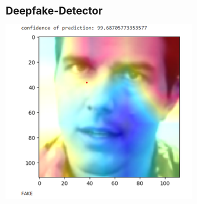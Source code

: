﻿# Deepfake-Detector

<p align="center" style="display: flex; justify-content: center;">
  <img src="https://github.com/saranv01/Deepfake-Detector/blob/main/images/detected%20as%20fake.png" />
</p>
